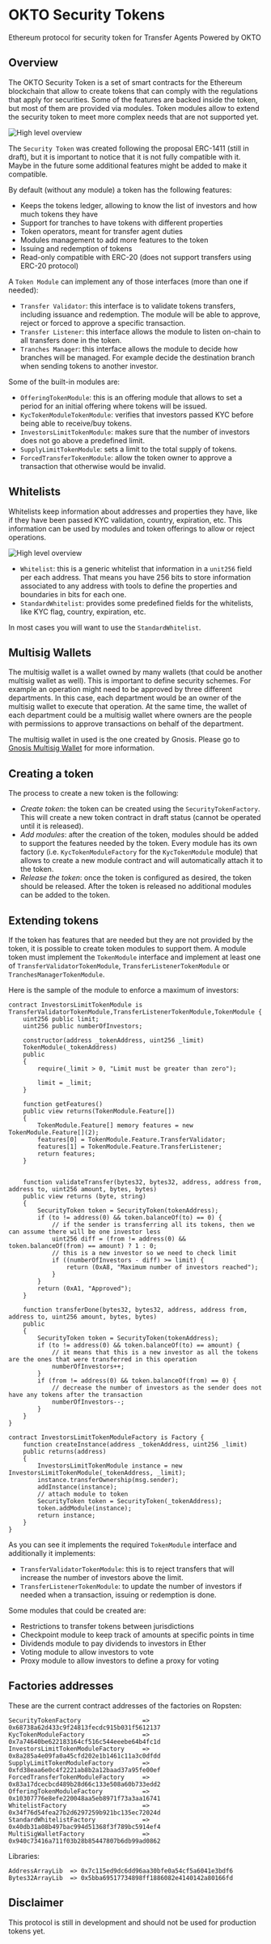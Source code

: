 # OKTO Security Tokens

Ethereum protocol for security token for Transfer Agents Powered by OKTO

## Overview

The OKTO Security Token is a set of smart contracts for the Ethereum blockchain that allow to create tokens that 
can comply with the regulations that apply for securities. Some of the features are backed inside the token, but most 
of them are provided via modules. Token modules allow to extend the security token to meet more complex needs that are
not supported yet.

![High level overview](https://github.com/okto-platform/ethereum-security-tokens/blob/master/docs/security-tokens-overview.png?raw=true)

The `Security Token` was created following the proposal ERC-1411 (still in draft), but it is important to notice that
it is not fully compatible with it. Maybe in the future some additional features might be added to make it compatible.

By default (without any module) a token has the following features:

- Keeps the tokens ledger, allowing to know the list of investors and how much tokens they have
- Support for tranches to have tokens with different properties
- Token operators, meant for transfer agent duties
- Modules management to add more features to the token
- Issuing and redemption of tokens
- Read-only compatible with ERC-20 (does not support transfers using ERC-20 protocol)

A `Token Module` can implement any of those interfaces (more than one if needed):

- `Transfer Validator`: this interface is to validate tokens transfers, including issuance and redemption. The module
  will be able to approve, reject or forced to approve a specific transaction.
- `Transfer Listener`: this interface allows the module to listen on-chain to all transfers done in the token.
- `Tranches Manager`: this interface allows the module to decide how branches will be managed. For example decide
  the destination branch when sending tokens to another investor.

Some of the built-in modules are:

- `OfferingTokenModule`: this is an offering module that allows to set a period for an initial offering where tokens
  will be issued.
- `KycTokenModuleTokenModule`: verifies that investors passed KYC before being able to receive/buy tokens.
- `InvestorsLimitTokenModule`: makes sure that the number of investors does not go above a predefined limit.
- `SupplyLimitTokenModule`: sets a limit to the total supply of tokens.
- `ForcedTransferTokenModule`: allow the token owner to approve a transaction that otherwise would be invalid.

## Whitelists

Whitelists keep information about addresses and properties they have, like if they have been passed KYC validation,
country, expiration, etc. This information can be used by modules and token offerings to allow or reject operations.

![High level overview](https://github.com/okto-platform/ethereum-security-tokens/blob/master/docs/whitelists.png?raw=true)

- `Whitelist`: this is a generic whitelist that information in a `unit256` field per each address. That means you
  have 256 bits to store information associated to any address with tools to define the properties and boundaries
  in bits for each one.
- `StandardWhitelist`: provides some predefined fields for the whitelists, like KYC flag, country, expiration, etc.

In most cases you will want to use the `StandardWhitelist`.

## Multisig Wallets

The multisig wallet is a wallet owned by many wallets (that could be another multisig wallet as well). This is
important to define security schemes. For example an operation might need to be approved by three different
departments. In this case, each department would be an owner of the multisig wallet to execute that operation. At
the same time, the wallet of each department could be a multisig wallet where owners are the people with 
permissions to approve transactions on behalf of the department.

The multisig wallet in used is the one created by Gnosis. Please go to [Gnosis Multisig Wallet](https://github.com/gnosis/MultiSigWallet) 
for more information.

## Creating a token

The process to create a new token is the following:

- *Create token*: the token can be created using the `SecurityTokenFactory`. This will create a new token contract
  in draft status (cannot be operated until it is released).
- *Add modules*: after the creation of the token, modules should be added to support the features needed by the token.
  Every module has its own factory (i.e. `KycTokenModuleFactory` for the `KycTokenModule` module) that allows to
  create a new module contract and will automatically attach it to the token.
- *Release the token*: once the token is configured as desired, the token should be released. After the token is
  released no additional modules can be added to the token.

## Extending tokens

If the token has features that are needed but they are not provided by the token, it is possible to create token
modules to support them. A module token must implement the `TokenModule` interface and implement at least one of
`TransferValidatorTokenModule`, `TransferListenerTokenModule` or `TranchesManagerTokenModule`.

Here is the sample of the module to enforce a maximum of investors:

```
contract InvestorsLimitTokenModule is TransferValidatorTokenModule,TransferListenerTokenModule,TokenModule {
    uint256 public limit;
    uint256 public numberOfInvestors;

    constructor(address _tokenAddress, uint256 _limit)
    TokenModule(_tokenAddress)
    public
    {
        require(_limit > 0, "Limit must be greater than zero");

        limit = _limit;
    }

    function getFeatures()
    public view returns(TokenModule.Feature[])
    {
        TokenModule.Feature[] memory features = new TokenModule.Feature[](2);
        features[0] = TokenModule.Feature.TransferValidator;
        features[1] = TokenModule.Feature.TransferListener;
        return features;
    }


    function validateTransfer(bytes32, bytes32, address, address from, address to, uint256 amount, bytes, bytes)
    public view returns (byte, string)
    {
        SecurityToken token = SecurityToken(tokenAddress);
        if (to != address(0) && token.balanceOf(to) == 0) {
            // if the sender is transferring all its tokens, then we can assume there will be one investor less
            uint256 diff = (from != address(0) && token.balanceOf(from) == amount) ? 1 : 0;
            // this is a new investor so we need to check limit
            if ((numberOfInvestors - diff) >= limit) {
                return (0xA8, "Maximum number of investors reached");
            }
        }
        return (0xA1, "Approved");
    }

    function transferDone(bytes32, bytes32, address, address from, address to, uint256 amount, bytes, bytes)
    public
    {
        SecurityToken token = SecurityToken(tokenAddress);
        if (to != address(0) && token.balanceOf(to) == amount) {
            // it means that this is a new investor as all the tokens are the ones that were transferred in this operation
            numberOfInvestors++;
        }
        if (from != address(0) && token.balanceOf(from) == 0) {
            // decrease the number of investors as the sender does not have any tokens after the transaction
            numberOfInvestors--;
        }
    }
}

contract InvestorsLimitTokenModuleFactory is Factory {
    function createInstance(address _tokenAddress, uint256 _limit)
    public returns(address)
    {
        InvestorsLimitTokenModule instance = new InvestorsLimitTokenModule(_tokenAddress, _limit);
        instance.transferOwnership(msg.sender);
        addInstance(instance);
        // attach module to token
        SecurityToken token = SecurityToken(_tokenAddress);
        token.addModule(instance);
        return instance;
    }
}
```

As you can see it implements the required `TokenModule` interface and additionally it implements:
 
- `TransferValidatorTokenModule`: this is to reject transfers that will increase the number of investors above the limit.
- `TransferListenerTokenModule`: to update the number of investors if needed when a transaction, issuing or redemption
  is done.

Some modules that could be created are:

- Restrictions to transfer tokens between jurisdictions
- Checkpoint module to keep track of amounts at specific points in time
- Dividends module to pay dividends to investors in Ether
- Voting module to allow investors to vote
- Proxy module to allow investors to define a proxy for voting

## Factories addresses

These are the current contract addresses of the factories on Ropsten:

```
SecurityTokenFactory                 => 0x68738a62d433c9f24813fecdc915b031f5612137
KycTokenModuleFactory                => 0x7a74640be622183164cf516c544eeebe64b4fc1d
InvestorsLimitTokenModuleFactory     => 0x8a285a4e09fa0a45cfd202e1b1461c11a3c0dfdd
SupplyLimitTokenModuleFactory        => 0xfd38eaa6e0c4f2221ab8b2a12baad37a95fe00ef
ForcedTransferTokenModuleFactory     => 0x83a17dcecbcd489b28d66c133e508a60b733edd2
OfferingTokenModuleFactory           => 0x10307776e8efe220048aa5eb8971f73a3aa16741
WhitelistFactory                     => 0x34f76d54fea27b2d6297259b921bc135ec72024d
StandardWhitelistFactory             => 0x40db31a08b497bac994d51368f3f789bc5914ef4
MultiSigWalletFactory                => 0x940c73416a711f03b28b85447807b6db99ad0862
```

Libraries:

```
AddressArrayLib  => 0x7c115ed9dc6dd96aa30bfe0a54cf5a6041e3bdf6
Bytes32ArrayLib  => 0x5bba69517734898ff1886082e4140142a80166fd
```

## Disclaimer

This protocol is still in development and should not be used for production tokens yet.
